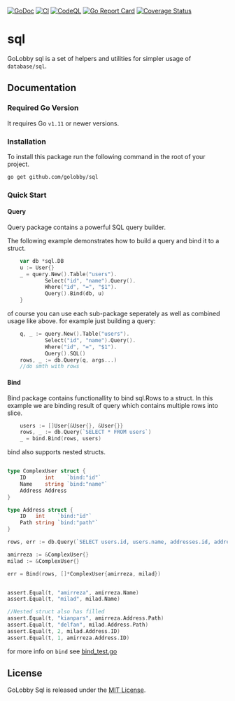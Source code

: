 [![GoDoc](https://godoc.org/github.com/golobby/sql?status.svg)](https://godoc.org/github.com/golobby/sql)
[![CI](https://github.com/golobby/sql/actions/workflows/ci.yml/badge.svg)](https://github.com/golobby/sql/actions/workflows/ci.yml)
[![CodeQL](https://github.com/golobby/sql/workflows/CodeQL/badge.svg)](https://github.com/golobby/config/actions?query=workflow%3ACodeQL)
[![Go Report Card](https://goreportcard.com/badge/github.com/golobby/sql)](https://goreportcard.com/report/github.com/golobby/sql)
[![Coverage Status](https://coveralls.io/repos/github/golobby/config/badge.svg)](https://coveralls.io/github/golobby/sql?branch=master)

# sql 
GoLobby sql is a set of helpers and utilities for simpler usage of `database/sql`.

## Documentation
### Required Go Version
It requires Go `v1.11` or newer versions.

### Installation
To install this package run the following command in the root of your project.

```bash
go get github.com/golobby/sql
```

### Quick Start
#### Query
Query package contains a powerful SQL query builder.

The following example demonstrates how to build a query and bind it to a struct.
```go
    var db *sql.DB
    u := User{}
    _ = query.New().Table("users").
			Select("id", "name").Query().
			Where("id", "=", "$1").
			Query().Bind(db, u)
    }
```
of course you can use each sub-package seperately as well as combined usage like above.
for example just building a query:
```go
    q, _ := query.New().Table("users").
			Select("id", "name").Query().
			Where("id", "=", "$1").
			Query().SQL()
    rows, _ := db.Query(q, args...)
    //do smth with rows

```
#### Bind
Bind package contains functionallity to bind sql.Rows to a struct.
In this example we are binding result of query which contains multiple rows into slice.
```go
    users := []User{&User{}, &User{}}
    rows, _ := db.Query(`SELECT * FROM users`)
    _ = bind.Bind(rows, users)
```

bind also supports nested structs.
```go

type ComplexUser struct {
	ID      int    `bind:"id"`
	Name    string `bind:"name"`
	Address Address
}

type Address struct {
	ID   int    `bind:"id"`
	Path string `bind:"path"`
}

rows, err := db.Query(`SELECT users.id, users.name, addresses.id, addresses.path FROM users INNER JOIN addresses ON addresses.user_id = users.id`)

amirreza := &ComplexUser{}
milad := &ComplexUser{}

err = Bind(rows, []*ComplexUser{amirreza, milad})


assert.Equal(t, "amirreza", amirreza.Name)
assert.Equal(t, "milad", milad.Name)

//Nested struct also has filled
assert.Equal(t, "kianpars", amirreza.Address.Path)
assert.Equal(t, "delfan", milad.Address.Path)
assert.Equal(t, 2, milad.Address.ID)
assert.Equal(t, 1, amirreza.Address.ID)

```
for more info on `bind` see [bind\_test.go](https://github.com/golobby/sql/tree/master/bind/bind_test.go)

## License
GoLobby Sql is released under the [MIT License](http://opensource.org/licenses/mit-license.php).
